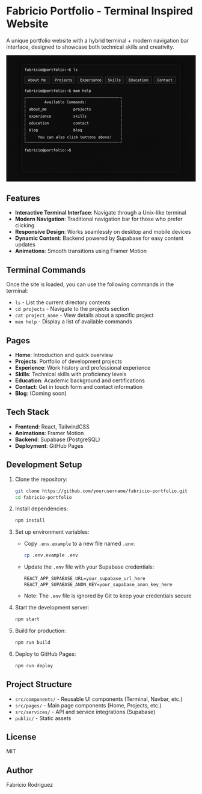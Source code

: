 # Fabricio Portfolio - Terminal Inspired Website

A unique portfolio website with a hybrid terminal + modern navigation bar interface, designed to showcase both technical skills and creativity.

![Portfolio Screenshot](./ChatGPT%20Image%20May%207%2C%202025%2C%2010_42_52%20AM.png)

## Features

- **Interactive Terminal Interface**: Navigate through a Unix-like terminal
- **Modern Navigation**: Traditional navigation bar for those who prefer clicking
- **Responsive Design**: Works seamlessly on desktop and mobile devices
- **Dynamic Content**: Backend powered by Supabase for easy content updates
- **Animations**: Smooth transitions using Framer Motion

## Terminal Commands

Once the site is loaded, you can use the following commands in the terminal:

- `ls` - List the current directory contents
- `cd projects` - Navigate to the projects section
- `cat project_name` - View details about a specific project
- `man help` - Display a list of available commands

## Pages

- **Home**: Introduction and quick overview
- **Projects**: Portfolio of development projects
- **Experience**: Work history and professional experience
- **Skills**: Technical skills with proficiency levels
- **Education**: Academic background and certifications
- **Contact**: Get in touch form and contact information
- **Blog**: (Coming soon)

## Tech Stack

- **Frontend**: React, TailwindCSS
- **Animations**: Framer Motion
- **Backend**: Supabase (PostgreSQL)
- **Deployment**: GitHub Pages

## Development Setup

1. Clone the repository:
   ```bash
   git clone https://github.com/yourusername/fabricio-portfolio.git
   cd fabricio-portfolio
   ```

2. Install dependencies:
   ```bash
   npm install
   ```

3. Set up environment variables:
   - Copy `.env.example` to a new file named `.env`:
     ```bash
     cp .env.example .env
     ```
   - Update the `.env` file with your Supabase credentials:
     ```
     REACT_APP_SUPABASE_URL=your_supabase_url_here
     REACT_APP_SUPABASE_ANON_KEY=your_supabase_anon_key_here
     ```
   - Note: The `.env` file is ignored by Git to keep your credentials secure

4. Start the development server:
   ```bash
   npm start
   ```

5. Build for production:
   ```bash
   npm run build
   ```

6. Deploy to GitHub Pages:
   ```bash
   npm run deploy
   ```

## Project Structure

- `src/components/` - Reusable UI components (Terminal, Navbar, etc.)
- `src/pages/` - Main page components (Home, Projects, etc.)
- `src/services/` - API and service integrations (Supabase)
- `public/` - Static assets

## License

MIT

## Author

Fabricio Rodriguez 